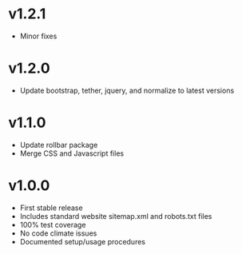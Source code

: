 v1.2.1
======

 - Minor fixes


v1.2.0
======

 - Update bootstrap, tether, jquery, and normalize to latest versions


v1.1.0
======

 - Update rollbar package
 - Merge CSS and Javascript files


v1.0.0
======

 - First stable release
 - Includes standard website sitemap.xml and robots.txt files
 - 100% test coverage
 - No code climate issues
 - Documented setup/usage procedures
